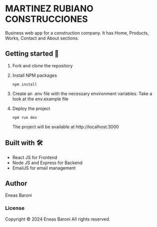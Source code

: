 # MARTINEZ RUBIANO CONSTRUCCIONES

Business web app for a construction company. 
It has Home, Products, Works, Contact and About sections. 

## Getting started 🚀

1. Fork and clone the repository

2. Install NPM packages

   ```
   npm install
   ```   

4. Create an .env file with the necessary environment variables. Take a look at the env.example file

3. Deploy the project 

   ```
   npm run dev
   ```

    The project will be available at http://localhost:3000


## Built with 🛠️ 

* React JS for Frontend
* Node JS and Express for Backend
* EmailJS for email management 

## Author

Eneas Baroni


### License

Copyright © 2024 Eneas Baroni
All rights reserved.